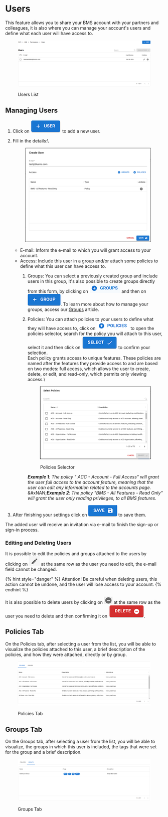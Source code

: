 # Users

This feature allows you to share your BMS account with your partners and colleagues, it is also where you can manage your account's users and define what each user will have access to.

<figure><img src="../../.gitbook/assets/image (5).png" alt=""><figcaption><p>Users List</p></figcaption></figure>

## Managing Users

1. Click on <img src="../../.gitbook/assets/image (1) (1).png" alt="" data-size="line"> to add a new user.
2.  Fill in the details:\


    <figure><img src="../../.gitbook/assets/image (2) (1).png" alt=""><figcaption></figcaption></figure>

    * E-mail: Inform the e-mail to which you will grant access to your account.
    * Access: Include this user in a group and/or attach some policies to define what this user can have access to.
      1. Groups: You can select a previously created group and include users in this group, it's also possible to create groups directly from this form, by clicking on <img src="../../.gitbook/assets/image (3) (1).png" alt="" data-size="line"> and then on <img src="../../.gitbook/assets/image (4) (1).png" alt="" data-size="line">. To learn more about how to manage your groups, access our [Groups](groups.md) article.
      2.  Policies: You can attach policies to your users to define what they will have access to, click on <img src="../../.gitbook/assets/image (6).png" alt="" data-size="line"> to open the policies selector, search for the policy you will attach to this user, select it and then click on <img src="../../.gitbook/assets/image (7).png" alt="" data-size="line"> to confirm your selection. \
          Each policy grants access to unique features. These policies are named after the features they provide access to and are based on two modes: full access, which allows the user to create, delete, or edit, and read-only, which permits only viewing access.\


          <figure><img src="../../.gitbook/assets/image (5) (1).png" alt=""><figcaption><p>Policies Selector</p></figcaption></figure>

          _**Example 1**: The policy " ACC - Account - Full Access" will grant the user full access to the account feature, meaning that the user can edit any information related to the accounts page._ \
          &#xNAN;_**Example 2**: The policy "BMS - All Features - Read Only" will grant the user only reading privileges, to all BMS features._
3. After finishing your settings click on <img src="../../.gitbook/assets/image (10).png" alt="" data-size="line"> to save them.

The added user will receive an invitation via e-mail to finish the sign-up or sign-in process.

### Editing and Deleting Users

It is possible to edit the policies and groups attached to the users by clicking on <img src="../../.gitbook/assets/image (14).png" alt="" data-size="line"> at the same row as the user you need to edit, the e-mail field cannot be changed.

{% hint style="danger" %}
Attention! Be careful when deleting users, this action cannot be undone, and the user will lose access to your account.
{% endhint %}

&#x20;It is also possible to delete users by clicking on <img src="../../.gitbook/assets/image (15).png" alt="" data-size="line"> at the same row as the user you need to delete and then confirming it on <img src="../../.gitbook/assets/image (16).png" alt="" data-size="line">.

## Policies Tab

On the Policies tab, after selecting a user from the list, you will be able to visualize the policies attached to this user, a brief description of the policies, and how they were attached, directly or by group.

<figure><img src="../../.gitbook/assets/image (11).png" alt=""><figcaption><p>Policies Tab</p></figcaption></figure>

## Groups Tab

On the Groups tab, after selecting a user from the list, you will be able to visualize, the groups in which this user is included, the tags that were set for the group and a brief description.

<figure><img src="../../.gitbook/assets/image (12).png" alt=""><figcaption><p>Groups Tab</p></figcaption></figure>
